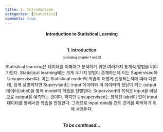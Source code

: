```yaml
---
title: 1. Introduction
categories: [Statistics]
comments: true
---
```

    
<h4 align="center"> Introduction to Statistical Learning </h4> <br>

<div align="center" style="font-size:14px;">
  <div style="font-weight:600;"> 1. Introduction<br><p style="font-size:10px; font-weight:450;">(including chapter 1 and 2)<p></div>
Statistical learning은 데이터를 이해하고 분석하기 위한 여러가지 통계적 방법을 이야기한다. Statistical learning에는 크게 두가지 방법이 존재하는데 이는 Supervised와 Unsupervised다. 이는 Statistical model의 학습이 어떻게 진행되는지에 따라 다른데, 쉽게 설명하자면 Supervised는 input 데이터와 이 데이터의 정답이 되는 output 데이터(label)을 통해 model의 학습을 진행한다. Supervised의 목적은 input을 바탕으로 output을 예측하는 것이다. 하지만 Unsupervised는 정해진 label이 없이 input 데이터를 통해서만 학습을 진행한다. 그러므로 input data들 간의 관계를 파악하기 위해 사용된다.<br><br>
    <h5>To be continued...</h5>
</div>

